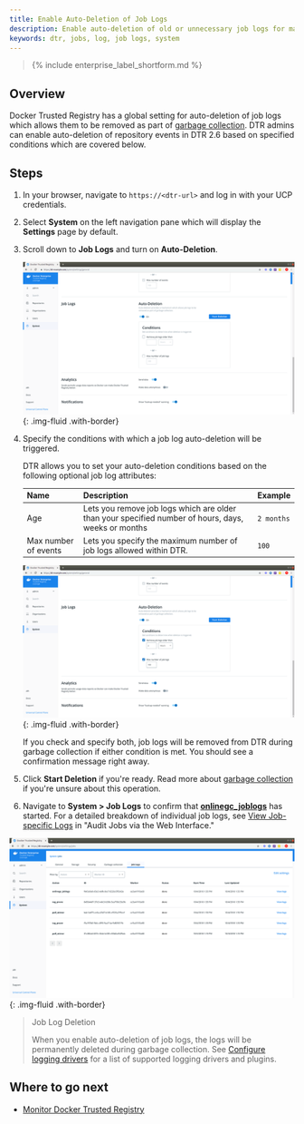 ```yaml
---
title: Enable Auto-Deletion of Job Logs
description: Enable auto-deletion of old or unnecessary job logs for maintenance.
keywords: dtr, jobs, log, job logs, system
---
```


>{% include enterprise_label_shortform.md %}

## Overview

Docker Trusted Registry has a global setting for auto-deletion of job logs which allows them to be removed as part of [garbage collection](../configure/garbage-collection.md). DTR admins can enable auto-deletion of repository events in DTR 2.6 based on specified conditions which are covered below.

## Steps

1. In your browser, navigate to `https://<dtr-url>` and log in with your UCP credentials.

2. Select **System** on the left navigation pane which will display the **Settings** page by default.

3. Scroll down to **Job Logs** and turn on **Auto-Deletion**.

    ![](../../images/auto-delete-job-logs-1.png){: .img-fluid .with-border}

4. Specify the conditions with which a job log auto-deletion will be triggered.

    DTR allows you to set your auto-deletion conditions based on the following optional job log attributes:

    | Name            | Description                                        | Example           |
    |:----------------|:---------------------------------------------------| :----------------|
    | Age        | Lets you remove job logs which are older than your specified number of  hours, days, weeks or months| `2 months` |
    | Max number of events  | Lets you specify the maximum number of job logs allowed within DTR.  | `100` |

    ![](../../images/auto-delete-job-logs-2.png){: .img-fluid .with-border}


    If you check and specify both, job logs will be removed from DTR during garbage collection if either condition is met. You should see a confirmation message right away.

5. Click **Start Deletion** if you're ready. Read more about [garbage collection](../configure/garbage-collection/#under-the-hood) if you're unsure about this operation.

6.  Navigate to **System > Job Logs** to confirm that [**onlinegc_joblogs**](job-queue/#job-types) has started. For a detailed breakdown of individual job logs, see [View Job-specific Logs](audit-jobs-via-ui/#view-job-specific-logs) in "Audit Jobs via the Web Interface."


![](../../images/auto-delete-job-logs-3.png){: .img-fluid .with-border}


> Job Log Deletion
>
> When you enable auto-deletion of job logs, the logs will be permanently deleted during garbage collection. See [Configure logging drivers](../../../../config/containers/logging/configure/) for a list of supported logging drivers and plugins.

## Where to go next

- [Monitor Docker Trusted Registry](/ee/dtr/admin/monitor-and-troubleshoot/)

